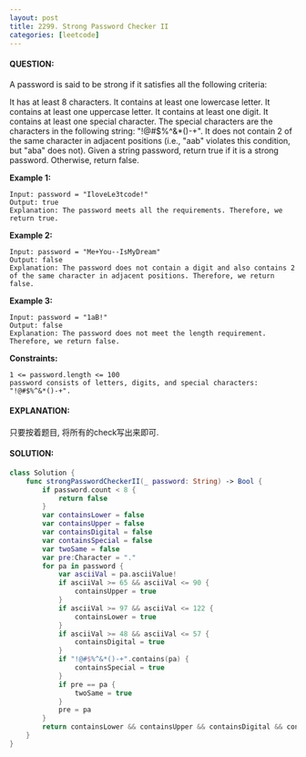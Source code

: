 ```yaml
---
layout: post
title: 2299. Strong Password Checker II
categories: [leetcode]
---
```

#### QUESTION:
A password is said to be strong if it satisfies all the following criteria:

It has at least 8 characters.
It contains at least one lowercase letter.
It contains at least one uppercase letter.
It contains at least one digit.
It contains at least one special character. The special characters are the characters in the following string: "!@#$%^&*()-+".
It does not contain 2 of the same character in adjacent positions (i.e., "aab" violates this condition, but "aba" does not).
Given a string password, return true if it is a strong password. Otherwise, return false.

 

__Example 1:__
```
Input: password = "IloveLe3tcode!"
Output: true
Explanation: The password meets all the requirements. Therefore, we return true.
```
__Example 2:__
```
Input: password = "Me+You--IsMyDream"
Output: false
Explanation: The password does not contain a digit and also contains 2 of the same character in adjacent positions. Therefore, we return false.
```
__Example 3:__
```
Input: password = "1aB!"
Output: false
Explanation: The password does not meet the length requirement. Therefore, we return false.
```
 

__Constraints:__
```
1 <= password.length <= 100
password consists of letters, digits, and special characters: "!@#$%^&*()-+".
```
#### EXPLANATION:

只要按着题目, 将所有的check写出来即可.

#### SOLUTION:
```swift
class Solution {
    func strongPasswordCheckerII(_ password: String) -> Bool {
        if password.count < 8 {
            return false
        }
        var containsLower = false
        var containsUpper = false
        var containsDigital = false
        var containsSpecial = false
        var twoSame = false
        var pre:Character = "."
        for pa in password {
            var asciiVal = pa.asciiValue!
            if asciiVal >= 65 && asciiVal <= 90 {
                containsUpper = true
            }
            if asciiVal >= 97 && asciiVal <= 122 {
                containsLower = true
            }
            if asciiVal >= 48 && asciiVal <= 57 {
                containsDigital = true
            }
            if "!@#$%^&*()-+".contains(pa) {
                containsSpecial = true
            }
            if pre == pa {
                twoSame = true
            }
            pre = pa
        }
        return containsLower && containsUpper && containsDigital && containsSpecial && !twoSame
    }
}
```
